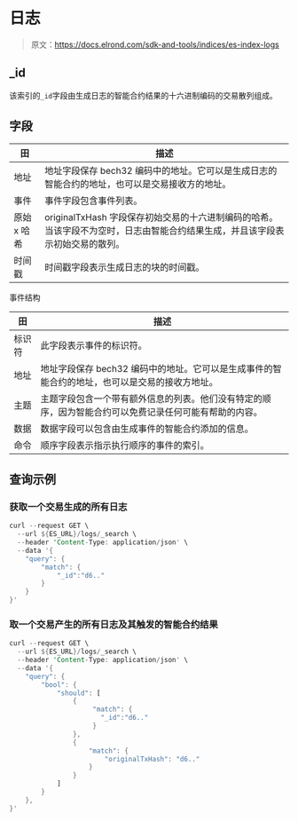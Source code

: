 # 日志

> 原文：<https://docs.elrond.com/sdk-and-tools/indices/es-index-logs>

 ## _id

该索引的`_id`字段由生成日志的智能合约结果的十六进制编码的交易散列组成。

## 字段

| 田 | 描述 |
| --- | --- |
| 地址 | 地址字段保存 bech32 编码中的地址。它可以是生成日志的智能合约的地址，也可以是交易接收方的地址。 |
| 事件 | 事件字段包含事件列表。 |
| 原始 x 哈希 | originalTxHash 字段保存初始交易的十六进制编码的哈希。当该字段不为空时，日志由智能合约结果生成，并且该字段表示初始交易的散列。 |
| 时间戳 | 时间戳字段表示生成日志的块的时间戳。 |

事件结构

| 田 | 描述 |
| --- | --- |
| 标识符 | 此字段表示事件的标识符。 |
| 地址 | 地址字段保存 bech32 编码中的地址。它可以是生成事件的智能合约的地址，也可以是交易的接收方地址。 |
| 主题 | 主题字段包含一个带有额外信息的列表。他们没有特定的顺序，因为智能合约可以免费记录任何可能有帮助的内容。 |
| 数据 | 数据字段可以包含由生成事件的智能合约添加的信息。 |
| 命令 | 顺序字段表示指示执行顺序的事件的索引。 |

## 查询示例

### 获取一个交易生成的所有日志

```rust
curl --request GET \
  --url ${ES_URL}/logs/_search \
  --header 'Content-Type: application/json' \
  --data '{
    "query": {
        "match": {
            "_id":"d6.."
        }
    }
}' 
```

### 取一个交易产生的所有日志及其触发的智能合约结果

```rust
curl --request GET \
  --url ${ES_URL}/logs/_search \
  --header 'Content-Type: application/json' \
  --data '{
    "query": {
        "bool": {
            "should": [
                {
                     "match": {
                       "_id":"d6.."
                     }
                },
                {
                    "match": {
                        "originalTxHash": "d6.."
                    }
                }
            ]
        }
    },
}' 
```